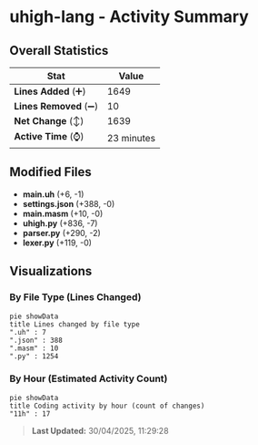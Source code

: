 # uhigh-lang - Activity Summary 

## Overall Statistics

| Stat                   | Value                                                             |
| ---------------------- | ----------------------------------------------------------------- |
| **Lines Added** (➕)   | 1649                                          |
| **Lines Removed** (➖) | 10                                        |
| **Net Change** (↕)    | 1639                |
| **Active Time** (⌚)   | 23 minutes |


## Modified Files
- **main.uh** (+6, -1)
- **settings.json** (+388, -0)
- **main.masm** (+10, -0)
- **uhigh.py** (+836, -7)
- **parser.py** (+290, -2)
- **lexer.py** (+119, -0)

## Visualizations

### By File Type (Lines Changed)

```mermaid
pie showData
title Lines changed by file type
".uh" : 7
".json" : 388
".masm" : 10
".py" : 1254
```

### By Hour (Estimated Activity Count)

```mermaid
pie showData
title Coding activity by hour (count of changes)
"11h" : 17
```


> **Last Updated:** 30/04/2025, 11:29:28